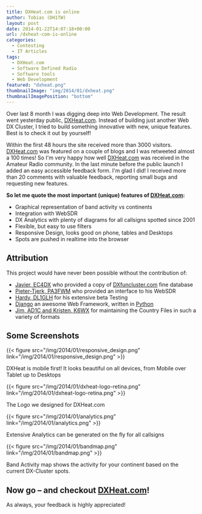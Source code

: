 ```yaml
---
title: DXHeat.com is online
author: Tobias (DH1TW)
layout: post
date: 2014-01-22T14:07:18+00:00
url: /dxheat-com-is-online
categories:
  - Contesting
  - IT Articles
tags:
  - DXHeat.com
  - Software Defined Radio
  - Software tools
  - Web Development
featured: "dxheat.png"
thumbnailImage: "img/2014/01/dxheat.png"
thumbnailImagePosition: "bottom"
---
```


Over last 8 month I was digging deep into Web Development. The result went yesterday public, [DXHeat.com][1]. Instead of building just another Web DX Cluster, I tried to build something innovative with new, unique features. Best is to check it out by yourself!

<!--more-->

Within the first 48 hours the site received more than 3000 visitors. [DXHeat.com][1] was featured on a couple of blogs and I was retweeted almost a 100 times! So I'm very happy how well [DXHeat.com][1] was received in the Amateur Radio community. In the last minute before the public launch I added an easy accessible feedback form. I'm glad I did! I received more than 20 comments with valuable feedback, reporting small bugs and requesting new features.

**So let me quote the most important (unique) features of [DXHeat.com][1]:**

  * Graphical representation of band activity vs continents
  * Integration with WebSDR
  * DX Analytics with plenty of diagrams for all callsigns spotted since 2001
  * Flexible, but easy to use filters
  * Responsive Design, looks good on phone, tables and Desktops
  * Spots are pushed in realtime into the browser

## Attribution

This project would have never been possible without the contribution of:

  * [Javier, EC4DX][2] who provided a copy of [DXfuncluster.com][3] fine database
  * [Pieter-Tjerk, PA3FWM][4] who provided an interface to his WebSDR
  * [Hardy, DL1GLH][5] for his extensive beta Testing
  * [Django][6] an awesome Web Framework, written in [Python][7]
  * [Jim, AD1C and Kristen, K6WX][8] for maintaining the Country Files in such a variety of formats

## Some Screenshots

{{< figure src="/img/2014/01/responsive_design.png" link="/img/2014/01/responsive_design.png" >}}

DXHeat is mobile first! It looks beautiful on all devices, from Mobile over Tablet up to Desktops

{{< figure src="/img/2014/01/dxheat-logo-retina.png" link="/img/2014/01/dxheat-logo-retina.png" >}}

The Logo we designed for DXHeat.com

{{< figure src="/img/2014/01/analytics.png" link="/img/2014/01/analytics.png" >}}

Extensive Analytics can be generated on the fly for all callsigns

{{< figure src="/img/2014/01/bandmap.png" link="/img/2014/01/bandmap.png" >}}

Band Activity map shows the activity for your continent based on the current DX-Cluster spots.

## Now go &#8211; and checkout [DXHeat.com][1]!

As always, your feedback is highly appreciated!

 [1]: http://www.dxheat.com
 [2]: http://qrz.com/db/ec4dx
 [3]: http://www.dxfuncluster.com
 [4]: http://websdr.ewi.utwente.nl:8901
 [5]: http://www.dl1glh.de
 [6]: https://www.djangoproject.com
 [7]: http://www.python.org/
 [8]: http://www.country-files.com